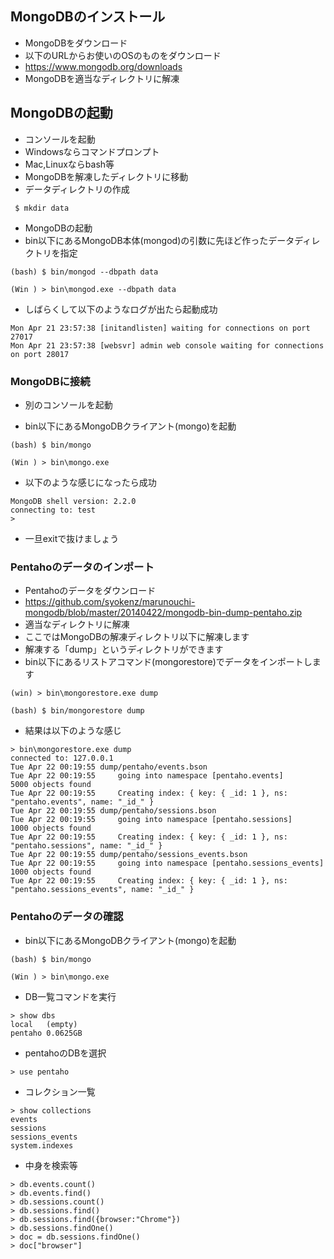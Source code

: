 ## MongoDBのインストール

* MongoDBをダウンロード
 * 以下のURLからお使いのOSのものをダウンロード
 * https://www.mongodb.org/downloads
* MongoDBを適当なディレクトリに解凍

## MongoDBの起動

* コンソールを起動
 * Windowsならコマンドプロンプト
 * Mac,Linuxならbash等
* MongoDBを解凍したディレクトリに移動
* データディレクトリの作成

```
 $ mkdir data
```

* MongoDBの起動
 * bin以下にあるMongoDB本体(mongod)の引数に先ほど作ったデータディレクトリを指定

```
(bash) $ bin/mongod --dbpath data

(Win ) > bin\mongod.exe --dbpath data
```

* しばらくして以下のようなログが出たら起動成功

```
Mon Apr 21 23:57:38 [initandlisten] waiting for connections on port 27017
Mon Apr 21 23:57:38 [websvr] admin web console waiting for connections on port 28017
```

### MongoDBに接続

* 別のコンソールを起動

* bin以下にあるMongoDBクライアント(mongo)を起動 

```
(bash) $ bin/mongo

(Win ) > bin\mongo.exe
```

* 以下のような感じになったら成功

```
MongoDB shell version: 2.2.0
connecting to: test
> 
```

* 一旦exitで抜けましょう

### Pentahoのデータのインポート

* Pentahoのデータをダウンロード
 * https://github.com/syokenz/marunouchi-mongodb/blob/master/20140422/mongodb-bin-dump-pentaho.zip
* 適当なディレクトリに解凍
 * ここではMongoDBの解凍ディレクトリ以下に解凍します
 * 解凍する「dump」というディレクトリができます
* bin以下にあるリストアコマンド(mongorestore)でデータをインポートします

```
(win) > bin\mongorestore.exe dump

(bash) $ bin/mongorestore dump
```

* 結果は以下のような感じ

```
> bin\mongorestore.exe dump
connected to: 127.0.0.1
Tue Apr 22 00:19:55 dump/pentaho/events.bson
Tue Apr 22 00:19:55     going into namespace [pentaho.events]
5000 objects found
Tue Apr 22 00:19:55     Creating index: { key: { _id: 1 }, ns: "pentaho.events", name: "_id_" }
Tue Apr 22 00:19:55 dump/pentaho/sessions.bson
Tue Apr 22 00:19:55     going into namespace [pentaho.sessions]
1000 objects found
Tue Apr 22 00:19:55     Creating index: { key: { _id: 1 }, ns: "pentaho.sessions", name: "_id_" }
Tue Apr 22 00:19:55 dump/pentaho/sessions_events.bson
Tue Apr 22 00:19:55     going into namespace [pentaho.sessions_events]
1000 objects found
Tue Apr 22 00:19:55     Creating index: { key: { _id: 1 }, ns: "pentaho.sessions_events", name: "_id_" }
```

### Pentahoのデータの確認

* bin以下にあるMongoDBクライアント(mongo)を起動 

```
(bash) $ bin/mongo

(Win ) > bin\mongo.exe
```

* DB一覧コマンドを実行

```
> show dbs
local   (empty)
pentaho 0.0625GB
```

* pentahoのDBを選択

```
> use pentaho
```

* コレクション一覧

```
> show collections
events
sessions
sessions_events
system.indexes
```

* 中身を検索等

```
> db.events.count()
> db.events.find()
> db.sessions.count()
> db.sessions.find()
> db.sessions.find({browser:"Chrome"})
> db.sessions.findOne()
> doc = db.sessions.findOne()
> doc["browser"]
```
